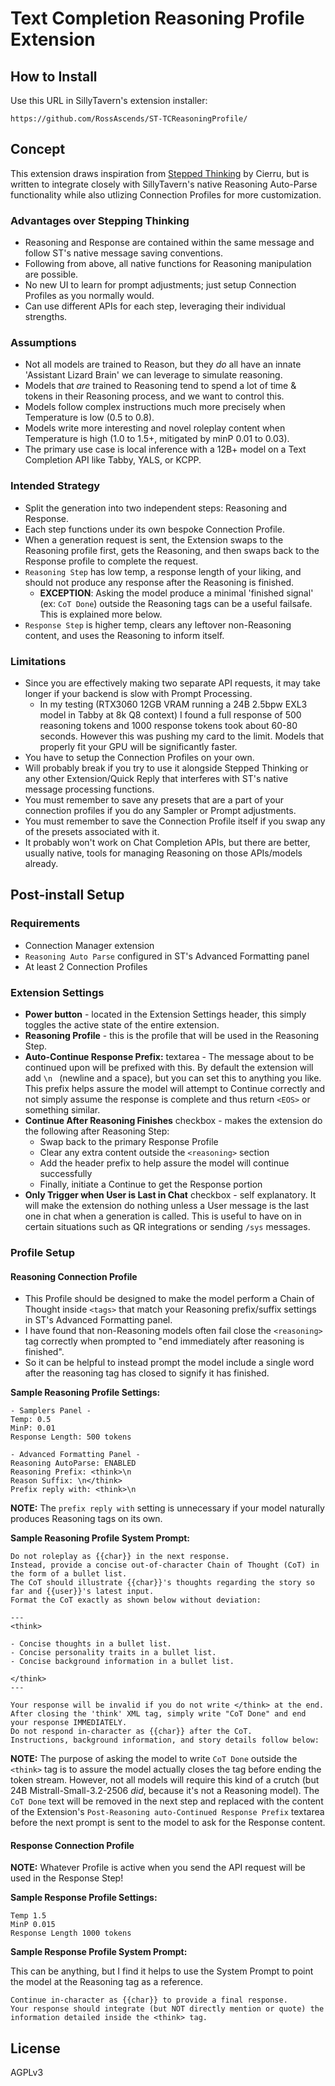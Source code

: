 # Text Completion Reasoning Profile Extension

## How to Install

Use this URL in SillyTavern's extension installer:

```plaintext
https://github.com/RossAscends/ST-TCReasoningProfile/
```

## Concept

This extension draws inspiration from [Stepped Thinking](https://github.com/cierru/st-stepped-thinking) by Cierru, but is written to integrate closely with SillyTavern's native Reasoning Auto-Parse functionality while also utlizing Connection Profiles for more customization.

### Advantages over Stepping Thinking

- Reasoning and Response are contained within the same message and follow ST's native message saving conventions.
- Following from above, all native functions for Reasoning manipulation are possible.
- No new UI to learn for prompt adjustments; just setup Connection Profiles as you normally would.
- Can use different APIs for each step, leveraging their individual strengths.

### Assumptions

- Not all models are trained to Reason, but they *do* all have an innate 'Assistant Lizard Brain' we can leverage to simulate reasoning.
- Models that *are* trained to Reasoning tend to spend a lot of time & tokens in their Reasoning process, and we want to control this.
- Models follow complex instructions much more precisely when Temperature is low (0.5 to 0.8).
- Models write more interesting and novel roleplay content when Temperature is high (1.0 to 1.5+, mitigated by minP 0.01 to 0.03).
- The primary use case is local inference with a 12B+ model on a Text Completion API like Tabby, YALS, or KCPP.

### Intended Strategy

- Split the generation into two independent steps: Reasoning and Response.
- Each step functions under its own bespoke Connection Profile.
- When a generation request is sent, the Extension swaps to the Reasoning profile first, gets the Reasoning, and then swaps back to the Response profile to complete the request.
- `Reasoning Step` has low temp, a response length of your liking, and should not produce any response after the Reasoning is finished.
  - **EXCEPTION**: Asking the model produce a minimal 'finished signal' (ex: `CoT Done`) outside the Reasoning tags can be a useful failsafe. This is explained more below.
- `Response Step` is higher temp, clears any leftover non-Reasoning content, and uses the Reasoning to inform itself.


### Limitations

- Since you are effectively making two separate API requests, it may take longer if your backend is slow with Prompt Processing.
  - In my testing (RTX3060 12GB VRAM running a 24B 2.5bpw EXL3 model in Tabby at 8k Q8 context) I found a full response of 500 reasoning tokens and 1000 response tokens took about 60-80 seconds. However this was pushing my card to the limit. Models that properly fit your GPU will be significantly faster.
- You have to setup the Connection Profiles on your own.
- Will probably break if you try to use it alongside Stepped Thinking or any other Extension/Quick Reply that interferes with ST's native message processing functions.
- You must remember to save any presets that are a part of your connection profiles if you do any Sampler or Prompt adjustments.
- You must remember to save the Connection Profile itself if you swap any of the presets associated with it.
- It probably won't work on Chat Completion APIs, but there are better, usually native, tools for managing Reasoning on those APIs/models already.

## Post-install Setup

### Requirements

- Connection Manager extension
- `Reasoning Auto Parse` configured in ST's Advanced Formatting panel
- At least 2 Connection Profiles

### Extension Settings

- **Power button** - located in the Extension Settings header, this simply toggles the active state of the entire extension.
- **Reasoning Profile** - this is the profile that will be used in the Reasoning Step.
- **Auto-Continue Response Prefix:** textarea - The message about to be continued upon will be prefixed with this. By default the extension will add `\n ` (newline and a space), but you can set this to anything you like. This prefix helps assure the model will attempt to Continue correctly and not simply assume the response is complete and thus return `<EOS>` or something similar.
- **Continue After Reasoning Finishes** checkbox - makes the extension do the following after Reasoning Step:
  - Swap back to the primary Response Profile
  - Clear any extra content outside the `<reasoning>` section
  - Add the header prefix to help assure the model will continue successfully
  - Finally, initiate a Continue to get the Response portion
- **Only Trigger when User is Last in Chat** checkbox - self explanatory. It will make the extension do nothing unless a User message is the last one in chat when a generation is called. This is useful to have on in certain situations such as QR integrations or sending `/sys` messages.

### Profile Setup

#### Reasoning Connection Profile

- This Profile should be designed to make the model perform a Chain of Thought inside `<tags>` that match your Reasoning prefix/suffix settings in ST's Advanced Formatting panel. 
- I have found that non-Reasoning models often fail close the `<reasoning>` tag correctly when prompted to "end immediately after reasoning is finished".
- So it can be helpful to instead prompt the model include a single word after the reasoning tag has closed to signify it has finished.

**Sample Reasoning Profile Settings:**

```plaintext
- Samplers Panel -
Temp: 0.5
MinP: 0.01
Response Length: 500 tokens

- Advanced Formatting Panel -
Reasoning AutoParse: ENABLED
Reasoning Prefix: <think>\n
Reason Suffix: \n</think>
Prefix reply with: <think>\n
```

**NOTE:** The `prefix reply with` setting is unnecessary if your model naturally produces Reasoning tags on its own.

**Sample Reasoning Profile System Prompt:**

```plaintext
Do not roleplay as {{char}} in the next response. 
Instead, provide a concise out-of-character Chain of Thought (CoT) in the form of a bullet list.
The CoT should illustrate {{char}}'s thoughts regarding the story so far and {{user}}'s latest input. 
Format the CoT exactly as shown below without deviation:

---
<think>

- Concise thoughts in a bullet list.
- Concise personality traits in a bullet list.
- Concise background information in a bullet list.

</think>
---

Your response will be invalid if you do not write </think> at the end.
After closing the 'think' XML tag, simply write "CoT Done" and end your response IMMEDIATELY.
Do not respond in-character as {{char}} after the CoT.
Instructions, background information, and story details follow below:
```

**NOTE:** The purpose of asking the model to write `CoT Done` outside the `<think>` tag is to assure the model actually closes the tag before ending the token stream.  However, not all models will require this kind of a crutch (but 24B Mistrall-Small-3.2-2506 *did*, because it's not a Reasoning model). The `CoT Done` text will be removed in the next step and replaced with the content of the Extension's `Post-Reasoning auto-Continued Response Prefix` textarea before the next prompt is sent to the model to ask for the Response content.

#### Response Connection Profile

**NOTE:** Whatever Profile is active when you send the API request will be used in the Response Step!

**Sample Response Profile Settings:**

```plaintext
Temp 1.5
MinP 0.015
Response Length 1000 tokens
```

**Sample Response Profile System Prompt:**

This can be anything, but I find it helps to use the System Prompt to point the model at the Reasoning tag as a reference.

```plaintext
Continue in-character as {{char}} to provide a final response.
Your response should integrate (but NOT directly mention or quote) the information detailed inside the <think> tag.
```

## License

AGPLv3
